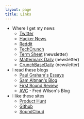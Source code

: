 ```yaml
---
layout: page
title: Links
---
```

- Where I get my news
  - [Twitter](http://twitter.com)
  - [Hacker News](https://news.ycombinator.com)
  - [Reddit](http://reddit.com)
  - [TechCrunch](http://techcrunch.com/)
  - [Term Sheet](http://fortune.com/tag/term-sheet/) (newsletter)
  - [Mattermark Daily](https://mattermark.com/category/mattermark-daily/) (newsletter)
  - [CrunchBaseDaily](http://static.crunchbase.com/daily/content_twitter.html) (newsletter)
- I read these blogs
  - [Paul Graham's Essays](http://paulgraham.com/articles.html)
  - [Sam Altman's Blog](http://blog.samaltman.com/)
  - [First Round Review](http://firstround.com/review/)
  - [AVC](http://avc.com/) - Fred Wilson's Blog
- I like these sites
  - [Product Hunt](www.producthunt.com)
  - [Github](https://github.com/)
  - [SoundCloud](https://soundcloud.com)
